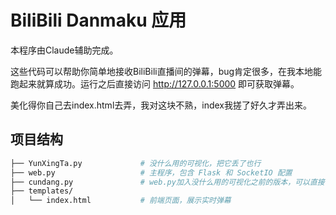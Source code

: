 # BiliBili Danmaku 应用

本程序由Claude辅助完成。

这些代码可以帮助你简单地接收BiliBili直播间的弹幕，bug肯定很多，在我本地能跑起来就算成功。运行之后直接访问 http://127.0.0.1:5000 即可获取弹幕。

美化得你自己去index.html去弄，我对这块不熟，index我搓了好久才弄出来。

## 项目结构

```bash
├── YunXingTa.py             # 没什么用的可视化，把它丢了也行
├── web.py                   # 主程序，包含 Flask 和 SocketIO 配置
├── cundang.py               # web.py加入没什么用的可视化之前的版本，可以直接使用。
├── templates/
│   └── index.html           # 前端页面，展示实时弹幕
```